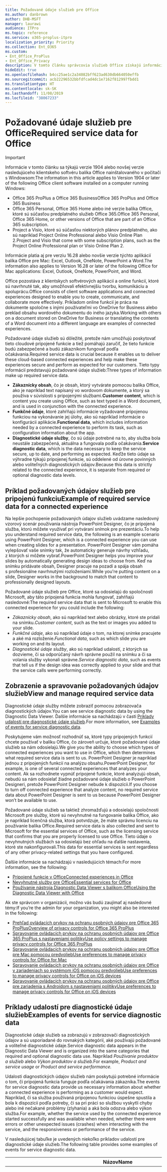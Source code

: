 ```yaml
---
title: Požadované údaje služieb pre Office
ms.author: danbrown
author: DHB-MSFT
manager: laurawi
audience: ITPro
ms.topic: reference
ms.service: o365-proplus-itpro
localization_priority: Priority
ms.collection: Ent_O365
ms.custom:
- Ent_Office_ProPlus
- Ent_Office_Privacy
description: V tomto článku správcovia služieb Office získajú informácie o požadovaných údajoch služieb, ktoré sa zhromažďujú o pripojených funkciách v balíku Office.
hideEdit: true
ms.openlocfilehash: b4cc25ae1c2a34082bff623ad630db664050effb
ms.sourcegitcommit: acb22296532bbfdfcad4dc1e7162f812997fbdd1
ms.translationtype: HT
ms.contentlocale: sk-SK
ms.lasthandoff: 11/08/2019
ms.locfileid: "38067233"
---
```

# <a name="required-service-data-for-office"></a><span data-ttu-id="06167-103">Požadované údaje služieb pre Office</span><span class="sxs-lookup"><span data-stu-id="06167-103">Required service data for Office</span></span> 

> [!IMPORTANT]
> <span data-ttu-id="06167-104">Informácie v tomto článku sa týkajú verzie 1904 alebo novšej verzie nasledujúceho klientskeho softvéru balíka Office nainštalovaného v počítači s Windowsom:</span><span class="sxs-lookup"><span data-stu-id="06167-104">The information in this article applies to Version 1904 or later of the following Office client software installed on a computer running Windows:</span></span>
> - <span data-ttu-id="06167-105">Office 365 ProPlus a Office 365 Business</span><span class="sxs-lookup"><span data-stu-id="06167-105">Office 365 ProPlus and Office 365 Business</span></span>
> - <span data-ttu-id="06167-106">Office 365 Personal, Office 365 Home alebo iné verzie balíka Office, ktoré sú súčasťou predplatného služieb Office 365.</span><span class="sxs-lookup"><span data-stu-id="06167-106">Office 365 Personal, Office 365 Home, or other versions of Office that are part of an Office 365 subscription.</span></span>
> - <span data-ttu-id="06167-107">Project a Visio, ktoré sú súčasťou niektorých plánov predplatného, ako sú napríklad Project Online Professional alebo Visio Online Plan 2.</span><span class="sxs-lookup"><span data-stu-id="06167-107">Project and Visio that come with some subscription plans, such as the Project Online Professional plan or Visio Online Plan 2.</span></span>
>
> <span data-ttu-id="06167-108">Informácie platia aj pre verziu 16.28 alebo novšie verzie týchto aplikácií balíka Office pre Mac: Excel, Outlook, OneNote, PowerPoint a Word.</span><span class="sxs-lookup"><span data-stu-id="06167-108">The information also applies to Version 16.28 or later of the following Office for Mac applications: Excel, Outlook, OneNote, PowerPoint, and Word.</span></span>

<span data-ttu-id="06167-109">Office pozostáva z klientskych softvérových aplikácií a online funkcií, ktoré sú navrhnuté tak, aby umožňovali efektívnejšiu tvorbu, komunikáciu a spoluprácu.</span><span class="sxs-lookup"><span data-stu-id="06167-109">Office consists of client software applications and connected experiences designed to enable you to create, communicate, and collaborate more effectively.</span></span> <span data-ttu-id="06167-110">Príkladom online funkcií je práca na dokumente spoločne s inými používateľmi vo OneDrive for Business alebo preklad obsahu wordového dokumentu do iného jazyka.</span><span class="sxs-lookup"><span data-stu-id="06167-110">Working with others on a document stored on OneDrive for Business or translating the contents of a Word document into a different language are examples of connected experiences.</span></span>

<span data-ttu-id="06167-111">Požadované údaje služieb sú dôležité, pretože nám umožňujú poskytovať tieto cloudové pripojené funkcie a tiež pomáhajú zaručiť, že tieto funkcie budú zabezpečené a budú zákazníkom fungovať podľa očakávania.</span><span class="sxs-lookup"><span data-stu-id="06167-111">Required service data is crucial because it enables us to deliver these cloud-based connected experiences and help make these experiences secure and perform as expected for our customers.</span></span> <span data-ttu-id="06167-112">Tieto typy informácií predstavujú požadované údaje služieb:</span><span class="sxs-lookup"><span data-stu-id="06167-112">Three types of information make up required service data.</span></span>

- <span data-ttu-id="06167-113">**Zákaznícky obsah**, čo je obsah, ktorý vytvárate pomocou balíka Office, ako je napríklad text napísaný vo wordovom dokumente, a ktorý sa používa v súvislosti s pripojenými službami.</span><span class="sxs-lookup"><span data-stu-id="06167-113">**Customer content**, which is content you create using Office, such as text typed in a Word document, and is used in conjunction with the connected experience.</span></span>
- <span data-ttu-id="06167-114">**Funkčné údaje**, ktoré zahŕňajú informácie vyžadované pripojenou funkciou na vykonávanie jej úlohy, ako sú napríklad informácie o konfigurácii aplikácie.</span><span class="sxs-lookup"><span data-stu-id="06167-114">**Functional data**, which includes information needed by a connected experience to perform its task, such as configuration information about the app.</span></span>
- <span data-ttu-id="06167-115">**Diagnostické údaje služby**, čo sú údaje potrebné na to, aby služba bola neustále zabezpečená, aktuálna a fungovala podľa očakávania.</span><span class="sxs-lookup"><span data-stu-id="06167-115">**Service diagnostic data**, which is the data necessary to keep the service secure, up to date, and performing as expected.</span></span> <span data-ttu-id="06167-116">Keďže tieto údaje sa výhradne týkajú pripojenej funkcie, sú oddelené od úrovne povinných alebo voliteľných diagnostických údajov.</span><span class="sxs-lookup"><span data-stu-id="06167-116">Because this data is strictly related to the connected experience, it is separate from required or optional diagnostic data levels.</span></span>

## <a name="example-of-required-service-data-for-a-connected-experience"></a><span data-ttu-id="06167-117">Príklad požadovaných údajov služieb pre pripojenú funkciu</span><span class="sxs-lookup"><span data-stu-id="06167-117">Example of required service data for a connected experience</span></span>

<span data-ttu-id="06167-118">Na lepšie pochopenie požadovaných údajov služieb uvádzame nasledovný vzorový scenár používania nástroja PowerPoint Designer, čo je pripojená služba, ktorú môžete využívať pri vytváraní snímok pre prezentáciu.</span><span class="sxs-lookup"><span data-stu-id="06167-118">To help you understand required service data, the following is an example scenario using PowerPoint Designer, which is a connected experience you can use when creating slides for a presentation.</span></span> <span data-ttu-id="06167-119">PowerPoint Designer vám pomáha vylepšovať vaše snímky tak, že automaticky generuje návrhy vzhľadu, z ktorých si môžete vybrať.</span><span class="sxs-lookup"><span data-stu-id="06167-119">PowerPoint Designer helps you improve your slides by automatically generating design ideas to choose from.</span></span> <span data-ttu-id="06167-120">Keď na snímku pridávate obsah, Designer pracuje na pozadí a spája obsah s profesionálne navrhnutými rozloženiami.</span><span class="sxs-lookup"><span data-stu-id="06167-120">While you're putting content on a slide, Designer works in the background to match that content to professionally designed layouts.</span></span>

<span data-ttu-id="06167-121">Požadované údaje služieb pre Office, ktoré sa odosielajú do spoločnosti Microsoft, aby táto pripojená funkcia mohla fungovať, zahŕňajú nasledovné:</span><span class="sxs-lookup"><span data-stu-id="06167-121">The required service data that is sent to Microsoft to enable this connected experience for you could include the following:</span></span>

- <span data-ttu-id="06167-122">*Zákaznícky obsah*, ako sú napríklad text alebo obrázky, ktoré ste pridali na snímku.</span><span class="sxs-lookup"><span data-stu-id="06167-122">*Customer content*, such as the text or images you added to your slide.</span></span>
- <span data-ttu-id="06167-123">*Funkčné údaje*, ako sú napríklad údaje o tom, na ktorej snímke pracujete a aké má rozloženie.</span><span class="sxs-lookup"><span data-stu-id="06167-123">*Functional data*, such as which slide you are working on and its layout.</span></span>
- <span data-ttu-id="06167-124">*Diagnostické údaje služby*, ako sú napríklad udalostí, z ktorých sa dozvieme, či sa odporúčaný návrh správne použil na snímku a či sa volania služby vykonali správne.</span><span class="sxs-lookup"><span data-stu-id="06167-124">*Service diagnostic data*, such as events that tell us if the design idea was correctly applied to your slide and that the service calls were performing correctly.</span></span>

## <a name="view-and-manage-required-service-data"></a><span data-ttu-id="06167-125">Zobrazenie a spravovanie požadovaných údajov služieb</span><span class="sxs-lookup"><span data-stu-id="06167-125">View and manage required service data</span></span>

<span data-ttu-id="06167-126">Diagnostické údaje služby môžete zobraziť pomocou zobrazovača diagnostických údajov.</span><span class="sxs-lookup"><span data-stu-id="06167-126">You can see service diagnostic data by using the Diagnostic Data Viewer.</span></span> <span data-ttu-id="06167-127">Ďalšie informácie sa nachádzajú v časti [Príklady udalostí pre diagnostické údaje služieb](#examples-of-events-for-service-diagnostic-data).</span><span class="sxs-lookup"><span data-stu-id="06167-127">For more information, see [Examples of events for service diagnostic data](#examples-of-events-for-service-diagnostic-data).</span></span>

<span data-ttu-id="06167-128">Poskytujeme vám možnosť rozhodnúť sa, ktoré typy pripojených funkcií chcete používať v balíku Office, čo zároveň určuje, ktoré požadované údaje služieb sa nám odosielajú.</span><span class="sxs-lookup"><span data-stu-id="06167-128">We give you the ability to choose which types of connected experiences you want to use in Office, which then determines what required service data is sent to us.</span></span> <span data-ttu-id="06167-129">PowerPoint Designer je napríklad jednou z pripojených funkcií na analýzu obsahu.</span><span class="sxs-lookup"><span data-stu-id="06167-129">PowerPoint Designer, for example, is one of several connected experiences that analyzes your content.</span></span> <span data-ttu-id="06167-130">Ak sa rozhodnete vypnúť pripojené funkcie, ktoré analyzujú obsah, nebudú sa nám odosielať žiadne požadované údaje služieb o PowerPoint Designeri, pretože PowerPoint Designer nebude k dispozícii.</span><span class="sxs-lookup"><span data-stu-id="06167-130">If you choose to turn off connected experience that analyze content, no required service data about PowerPoint Designer is sent to us because PowerPoint Designer won’t be available to use.</span></span>

<span data-ttu-id="06167-131">Požadované údaje služieb sa taktiež zhromažďujú a odosielajú spoločnosti Microsoft pre služby, ktoré sú nevyhnutné na fungovanie balíka Office, ako je napríklad licenčná služba, ktorá potvrdzuje, že máte správnu licenciu na používanie balíka Office.</span><span class="sxs-lookup"><span data-stu-id="06167-131">Required service data is also collected and sent to Microsoft for the essential services of Office, such as the licensing service that confirms that you are properly licensed to use Office.</span></span> <span data-ttu-id="06167-132">Tieto údaje o nevyhnutných službách sa odosielajú bez ohľadu na ďalšie nastavenia, ktoré ste nakonfigurovali.</span><span class="sxs-lookup"><span data-stu-id="06167-132">This data for essential services is sent regardless of any other privacy-related settings that you have configured.</span></span>

<span data-ttu-id="06167-133">Ďalšie informácie sa nachádzajú v nasledujúcich témach:</span><span class="sxs-lookup"><span data-stu-id="06167-133">For more information, see the following:</span></span>

- [<span data-ttu-id="06167-134">Pripojené funkcie v Office</span><span class="sxs-lookup"><span data-stu-id="06167-134">Connected experiences in Office</span></span>](connected-experiences.md)
- [<span data-ttu-id="06167-135">Nevyhnutné služby pre Office</span><span class="sxs-lookup"><span data-stu-id="06167-135">Essential services for Office</span></span>](essential-services.md)
- [<span data-ttu-id="06167-136">Používanie nástroja Diagnostic Data Viewer s balíkom Office</span><span class="sxs-lookup"><span data-stu-id="06167-136">Using the Diagnostic Data Viewer with Office</span></span>](https://support.office.com/article/cf761ce9-d805-4c60-a339-4e07f3182855)

<span data-ttu-id="06167-137">Ak ste správcom v organizácii, možno vás budú zaujímať aj nasledovné témy:</span><span class="sxs-lookup"><span data-stu-id="06167-137">If you’re the admin for your organization, you might also be interested in the following:</span></span>

- [<span data-ttu-id="06167-138">Prehľad ovládacích prvkov na ochranu osobných údajov pre Office 365 ProPlus</span><span class="sxs-lookup"><span data-stu-id="06167-138">Overview of privacy controls for Office 365 ProPlus</span></span>](overview-privacy-controls.md)
- [<span data-ttu-id="06167-139">Spravovanie ovládacích prvkov na ochranu osobných údajov pre Office 365 ProPlus s nastaveniami politiky</span><span class="sxs-lookup"><span data-stu-id="06167-139">Use policy settings to manage privacy controls for Office 365 ProPlus</span></span>](manage-privacy-controls.md)
- [<span data-ttu-id="06167-140">Spravovanie ovládacích prvkov na ochranu osobných údajov pre Office pre Mac pomocou predvolieb</span><span class="sxs-lookup"><span data-stu-id="06167-140">Use preferences to manage privacy controls for Office for Mac</span></span>](mac-privacy-preferences.md)
- [<span data-ttu-id="06167-141">Spravovanie ovládacích prvkov na ochranu osobných údajov pre Office v zariadeniach so systémom iOS pomocou predvolieb</span><span class="sxs-lookup"><span data-stu-id="06167-141">Use preferences to manage privacy controls for Office on iOS devices</span></span>](ios-privacy-preferences.md)
- [<span data-ttu-id="06167-142">Spravovanie ovládacích prvkov na ochranu osobných údajov pre Office pre zariadenia s Androidom s nastaveniami politiky</span><span class="sxs-lookup"><span data-stu-id="06167-142">Use preferences to manage privacy controls for Office on iOS devices</span></span>](android-privacy-controls.md)

## <a name="examples-of-events-for-service-diagnostic-data"></a><span data-ttu-id="06167-143">Príklady udalostí pre diagnostické údaje služieb</span><span class="sxs-lookup"><span data-stu-id="06167-143">Examples of events for service diagnostic data</span></span>

<span data-ttu-id="06167-144">Diagnostické údaje služieb sa zobrazujú v zobrazovači diagnostických údajov a sú usporiadané do rovnakých kategórií, aké používajú požadované a voliteľné diagnostické údaje.</span><span class="sxs-lookup"><span data-stu-id="06167-144">Service diagnostic data appears in the Diagnostic Data Viewer and is organized into the same categories that required and optional diagnostic data use.</span></span> <span data-ttu-id="06167-145">Napríklad *Používanie produktov a služieb* alebo *Výkon produktov a služieb*.</span><span class="sxs-lookup"><span data-stu-id="06167-145">For example, *Product and service usage* or *Product and service performance.*</span></span>

<span data-ttu-id="06167-146">Udalosti diagnostických údajov služieb nám poskytujú potrebné informácie o tom, či pripojená funkcia funguje podľa očakávania zákazníka.</span><span class="sxs-lookup"><span data-stu-id="06167-146">The events for service diagnostic data provide us necessary information about whether a connected experience is performing as a customer would expect.</span></span> <span data-ttu-id="06167-147">Napríklad, či sa služba používaná pripojenou funkciou úspešne spustila a bola k dispozícii podľa potreby, či sa pri práci so službou vyskytli chyby alebo iné nečakané problémy (zlyhania) a aká bola odozva alebo výkon služba.</span><span class="sxs-lookup"><span data-stu-id="06167-147">For example, whether the service used by the connected experience started successfully and was available when needed, whether there were errors or other unexpected issues (crashes) when interacting with the service, and the responsiveness or performance of the service.</span></span>

<span data-ttu-id="06167-148">V nasledujúcej tabuľke je uvedených niekoľko príkladov udalostí pre diagnostické údaje služieb.</span><span class="sxs-lookup"><span data-stu-id="06167-148">The following table provides some examples of events for service diagnostic data.</span></span>

| <span data-ttu-id="06167-149">**Názov**</span><span class="sxs-lookup"><span data-stu-id="06167-149">**Name**</span></span>      | <span data-ttu-id="06167-150">**Popis**</span><span class="sxs-lookup"><span data-stu-id="06167-150">**Description**</span></span>    |
| ---------- | --------------------- |
| <span data-ttu-id="06167-151">Office.Excel.Coauth.SaveXrr</span><span class="sxs-lookup"><span data-stu-id="06167-151">Office.Excel.Coauth.SaveXrr</span></span>     | <span data-ttu-id="06167-152">Udalosť spustená v Exceli počas používania služby spolupráce, ktorá nahlasuje podrobnosti o jednotlivých revíziách zapísaných v denníku revízií.</span><span class="sxs-lookup"><span data-stu-id="06167-152">An event triggered in Excel when using the collaboration service that reports details on individual revisions that are written to the revision log.</span></span> <span data-ttu-id="06167-153">Poskytuje monitorovanie časového oneskorenia a označuje chyby v Exceli, ktoré súvisia so spoluprácou</span><span class="sxs-lookup"><span data-stu-id="06167-153">This provides latency monitoring and indicates errors in Excel that are related to the collaboration</span></span>  |
| <span data-ttu-id="06167-154">Office.Excel.Coauth.CloseWorkbook</span><span class="sxs-lookup"><span data-stu-id="06167-154">Office.Excel.Coauth.CloseWorkbook</span></span>  | <span data-ttu-id="06167-155">Udalosť spustená v Exceli počas používania služby spolupráce, ktorá nahlasuje, kedy došlo k zavretiu zošita.</span><span class="sxs-lookup"><span data-stu-id="06167-155">An event triggered in Excel when using the collaboration service that reports when a workbook is closed.</span></span> <span data-ttu-id="06167-156">Je to potrebné pri určovaní prípadných chýb s opätovným načítaním a automatickým obnovením.</span><span class="sxs-lookup"><span data-stu-id="06167-156">This is needed in determining any errors with reload and auto-refresh.</span></span> <span data-ttu-id="06167-157">Poskytuje meranie úspechu pre aktivity služby spolupráce.</span><span class="sxs-lookup"><span data-stu-id="06167-157">It provides success measurement for collaboration service activities.</span></span>   |
| <span data-ttu-id="06167-158">Office.Security.OCX.NonTrustedEncounter</span><span class="sxs-lookup"><span data-stu-id="06167-158">Office.Security.OCX.NonTrustedEncounter</span></span>    | <span data-ttu-id="06167-159">Udalosť spustená v aplikáciách balíka Office (vrátane Wordu, Excelu, Outlooku, PowerPointu a Visia), keď používateľ otvorí nedôveryhodný dokument s ovládacím prvkom ActiveX.</span><span class="sxs-lookup"><span data-stu-id="06167-159">An event triggered in Office applications (including Word, Excel, Outlook, PowerPoint, and Visio) when a user opens an untrusted document with an ActiveX control.</span></span> <span data-ttu-id="06167-160">Používa sa na všeobecné posúdenie používania ovládacích prvkov ActiveX vložených v dokumentoch balíka Office a na pomoc pri riešení problémov so zabezpečením v reakcii na incidenty zabezpečenia.</span><span class="sxs-lookup"><span data-stu-id="06167-160">It is used to broadly assess use of ActiveX controls embedded in Office documents and to drive security mitigations in response to security incidents.</span></span>  |
| <span data-ttu-id="06167-161">Office.Security.UrlReputation.GetUrlReputation</span><span class="sxs-lookup"><span data-stu-id="06167-161">Office.Security.UrlReputation.GetUrlReputation</span></span> | <span data-ttu-id="06167-162">Udalosť spustená v aplikáciách balíka Office (vrátane Wordu, Excelu, PowerPointu, Visia a Publishera), ktorá sleduje úspech alebo zlyhanie volaní Safe Links.</span><span class="sxs-lookup"><span data-stu-id="06167-162">An event triggered in Office applications (including Word, Excel, PowerPoint, Visio, and Publisher) that tracks the success or failure of Safe Links calls.</span></span> <span data-ttu-id="06167-163">Používa sa na zabezpečenie správneho fungovania služby Safe Links a na diagnostikovanie problémov.</span><span class="sxs-lookup"><span data-stu-id="06167-163">It is used to make sure that the Safe Links service is working properly and to diagnose any problems.</span></span>  |
| <span data-ttu-id="06167-164">Office.Voice.VoiceManager.StreamingAudio</span><span class="sxs-lookup"><span data-stu-id="06167-164">Office.Voice.VoiceManager.StreamingAudio</span></span>   | <span data-ttu-id="06167-165">Udalosť spustená v aplikáciách balíka Office (vrátane Wordu, Outlooku a PowerPointu), ktorá poskytuje informácie o stave služby prevodu streamovania zvuku na reč.</span><span class="sxs-lookup"><span data-stu-id="06167-165">An event triggered in Office applications (including Word, Outlook, and PowerPoint) that provides information about the health of audio streaming to the speech service.</span></span> <span data-ttu-id="06167-166">Obsahuje informácie o veľkosti streamovaného zvuku a prípadných chybách, ktoré sa vyskytli.</span><span class="sxs-lookup"><span data-stu-id="06167-166">It contains information about the size of audio streamed and any errors that may have occurred.</span></span> <span data-ttu-id="06167-167">Tieto informácie sa používajú na monitorovanie stavu služby stavu a na diagnostikovanie problémov nahlásených zákazníkmi.</span><span class="sxs-lookup"><span data-stu-id="06167-167">This information is used to monitor the service health and to diagnose any issues that may have been reported by customers.</span></span> |
